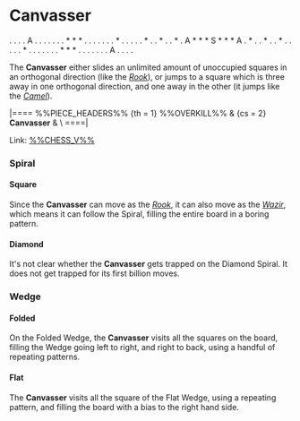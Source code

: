 # Canvasser

<div class = "movement">
. . . . A . . . .
. . . * * * . . .
. . . . * . . . .
. * . . * . . * .
A * * * S * * * A
. * . . * . . * .
. . . . * . . . .
. . . * * * . . .
. . . . A . . . .
</div>

The **Canvasser** either slides an unlimited amount of unoccupied squares
in an orthogonal direction (like the [*Rook*](rook.html)), 
or jumps to a square which is three away in one orthogonal direction,
and one away in the other (it jumps like the [*Camel*](camel.html)).

|====
%%PIECE_HEADERS%%
  {th = 1}  %%OVERKILL%%
& {cs = 2}  **Canvasser**
&           \\
====|

Link: [%%CHESS_V%%](#piece:canvassr)

### Spiral

#### Square

Since the **Canvasser** can move as the [*Rook*](rook.html), it
can also move as the [*Wazir*](wazir.html), which means it can
follow the Spiral, filling the entire board in a boring pattern.

#### Diamond

It's not clear whether the **Canvasser** gets trapped on the Diamond
Spiral. It does not get trapped for its first billion moves.

### Wedge

#### Folded

On the Folded Wedge, the **Canvasser** visits all the squares on
the board, filling the Wedge going left to right, and right to back,
using a handful of repeating patterns.

#### Flat

The **Canvasser** visits all the square of the Flat Wedge, using
a repeating pattern, and filling the board with a bias to the right
hand side.
